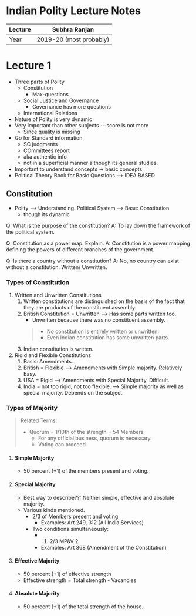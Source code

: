 # Indian Polity Lecture Notes
| Lecture | Subhra Ranjan           |
| ------- | ----------------------- |
| Year    | 2019-20 (most probably) |
                       
# Lecture 1
- Three parts of Polity
	- Constitution
		- Max-questions
	- Social Justice and Governance
		- Governance has more questions
	- International Relations
- Nature of Polity is very dynamic
- Very important than other subjects -- score is not more
	- Since quality is missing
- Go for Standard information
	- SC judgments
	- COmmittees report
	- aka authentic info
	- not in a superficial manner although its general studies.
- Important to understand concepts -> basic concepts
- Political Theory Book for Basic Questions --> IDEA BASED

## Constitution
- Polity --> Understanding: Political System --> Base: Constitution
	- though its dynamic

Q: What is the purpose of the constitution?
A: To lay down the framework of the political system.

Q: Constitution as a power map. Explain.
A: Constitution is a power mapping defining the powers of different branches of the government.

Q: Is there a country without a constitution?
A: No, no country can exist without a constitution. Written/ Unwritten.

### Types of Constitution
1. Written and Unwritten Constitutions
	1. Written constitutions are distinguished on the basis of the fact that they are products of the constituent assembly.
	2. British Constitution = Unwritten --> Has some parts written too.
		- Unwritten because there was no constituent assembly.
		> - No constitution is entirely written or unwritten. 
		> - Even Indian constitution has some unwritten parts.
	3. Indian constitution is written.
2. Rigid and Flexible Constitutions
	1. Basis: Amendments.
	2. British = Flexible --> Amendments with Simple majority. Relatively Easy.
	3. USA = Rigid --> Amendments with Special Majority. Difficult.
	4. India = not too rigid, not too flexible. --> Simple majority as well as special majority. Depends on the subject.

### Types of Majority
> Related Terms: 
> - Quorum = 1/10th of the strength = 54 Members
>   - For any official business, quorum is necessary. 
>   - Voting can proceed.
1. #### Simple Majority
	- 50 percent (+1) of the members present and voting.
2. #### Special Majority
	- Best way to describe??: Neither simple, effective and absolute majority.
	- Various kinds mentioned.
		- 2/3 of Members present and voting
			- Examples: Art 249, 312 (All India Services)
		- Two conditions simultaneously: 
			- 1. 2/3 MP&V 2. 
			- Examples: Art 368 (Amendment of the Constitution)
3. #### Effective Majority
	- 50 percent (+1) of effective strength
	- Effective strength = Total strength - Vacancies
4. #### Absolute Majority
	- 50 percent (+1) of the total strength of the house.

	
